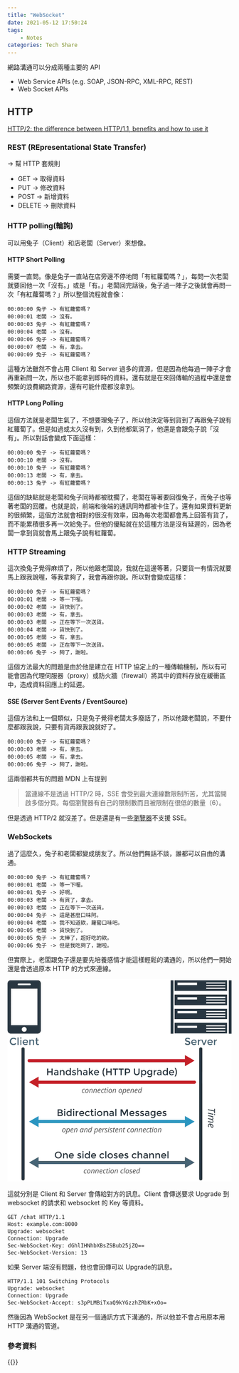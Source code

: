 ```yaml
---
title: "WebSocket"
date: 2021-05-12 17:50:24
tags:
    - Notes
categories: Tech Share
---
```


網路溝通可以分成兩種主要的 API

- Web Service APIs (e.g. SOAP, JSON-RPC, XML-RPC, REST)
- Web Socket APIs

<!--more-->

## HTTP

[HTTP/2: the difference between HTTP/1.1, benefits and how to use it](https://factoryhr.medium.com/http-2-the-difference-between-http-1-1-benefits-and-how-to-use-it-38094fa0e95b)

### REST (REpresentational State Transfer)

→ 幫 HTTP 套規則

- GET → 取得資料
- PUT → 修改資料
- POST → 新增資料
- DELETE → 刪除資料

### HTTP polling(輪詢)

可以用兔子（Client）和店老闆（Server）來想像。

#### HTTP Short Polling

需要一直問。像是兔子一直站在店旁邊不停地問「有紅蘿蔔嗎？」，每問一次老闆就要回他一次「沒有。」或是「有。」老闆回完話後，兔子過一陣子之後就會再問一次「有紅蘿蔔嗎？」所以整個流程就會像：

```
00:00:00 兔子 -> 有紅蘿蔔嗎？
00:00:01 老闆 -> 沒有。
00:00:03 兔子 -> 有紅蘿蔔嗎？
00:00:04 老闆 -> 沒有。
00:00:06 兔子 -> 有紅蘿蔔嗎？
00:00:07 老闆 -> 有，拿去。
00:00:09 兔子 -> 有紅蘿蔔嗎？
```

這種方法雖然不會占用 Client 和 Server 過多的資源，但是因為他每過一陣子才會再重新問一次，所以也不能拿到即時的資料。還有就是在來回傳輸的過程中還是會頻繁的浪費網路資源，還有可能什麼都沒拿到。

#### HTTP Long Polling

這個方法就是老闆生氣了，不想要理兔子了，所以他決定等到貨到了再跟兔子說有紅蘿蔔了。但是如過或太久沒有到，久到他都氣消了，他還是會跟兔子說「沒有」。所以對話會變成下面這樣：

```
00:00:00 兔子 -> 有紅蘿蔔嗎？
00:00:10 老闆 -> 沒有。
00:00:10 兔子 -> 有紅蘿蔔嗎？
00:00:13 老闆 -> 有，拿去。
00:00:13 兔子 -> 有紅蘿蔔嗎？
```

這個的缺點就是老闆和兔子同時都被耽擱了，老闆在等著要回復兔子，而兔子也等著老闆的回覆。也就是說，前端和後端的通訊同時都被卡住了。還有如果資料更新的很頻繁，這個方法就會相對的很沒有效率，因為每次老闆都會馬上回答有貨了，而不能累積很多再一次給兔子。但他的優點就在於這種方法是沒有延遲的，因為老闆一拿到貨就會馬上跟兔子說有紅蘿蔔。

### HTTP Streaming

這次換兔子覺得麻煩了，所以他跟老闆說，我就在這邊等著，只要貨一有情況就要馬上跟我說喔，等我拿夠了，我會再跟你說。所以對會變成這樣：

```
00:00:00 兔子 -> 有紅蘿蔔嗎？
00:00:01 老闆 -> 等一下喔。
00:00:02 老闆 -> 貨快到了。
00:00:03 老闆 -> 有，拿去。
00:00:03 老闆 -> 正在等下一次送貨。
00:00:04 老闆 -> 貨快到了。
00:00:05 老闆 -> 有，拿去。
00:00:05 老闆 -> 正在等下一次送貨。
00:00:06 兔子 -> 夠了，謝啦。
```

這個方法最大的問題是由於他是建立在 HTTP 協定上的一種傳輸機制，所以有可能會因為代理伺服器（proxy）或防火牆（firewall）將其中的資料存放在緩衝區中，造成資料回應上的延遲。

#### SSE (Server Sent Events / EventSource)

這個方法和上一個類似，只是兔子覺得老闆太多廢話了，所以他跟老闆說，不要什麼都跟我說，只要有貨再跟我說就好了。

```
00:00:00 兔子 -> 有紅蘿蔔嗎？
00:00:03 老闆 -> 有，拿去。
00:00:05 老闆 -> 有，拿去。
00:00:06 兔子 -> 夠了，謝啦。
```

這兩個都共有的問題 MDN 上有提到

> 當連線不是透過 HTTP/2 時，SSE 會受到最大連線數限制所苦，尤其當開啟多個分頁。每個瀏覽器有自己的限制數而且被限制在很低的數量（6）。
> 

但是透過 HTTP/2 就沒差了。但是還是有一些[瀏覽器](https://caniuse.com/eventsource)不支援 SSE。

### WebSockets

過了這麼久，兔子和老闆都變成朋友了。所以他們無話不談，誰都可以自由的溝通。

```
00:00:00 兔子 -> 有紅蘿蔔嗎？
00:00:01 老闆 -> 等一下喔。
00:00:01 兔子 -> 好啊。
00:00:03 老闆 -> 有貨了，拿去。
00:00:03 老闆 -> 正在等下一次送貨。
00:00:04 兔子 -> 這是甚麼口味阿。
00:00:04 老闆 -> 我不知道欸，蘿蔔口味吧。
00:00:05 老闆 -> 貨快到了。
00:00:05 兔子 -> 太棒了，超好吃的欸。
00:00:06 兔子 -> 但是我吃夠了，謝啦。
```

但實際上，老闆跟兔子還是要先培養感情才能這樣輕鬆的溝通的，所以他們一開始還是會透過原本 HTTP 的方式來連線。

![](img/Untitled.webp)

這就分別是 Client 和 Server 會傳給對方的訊息。Client 會傳送要求 Upgrade 到 websocket 的請求和 websocket 的 Key 等資料。

```
GET /chat HTTP/1.1
Host: example.com:8000
Upgrade: websocket
Connection: Upgrade
Sec-WebSocket-Key: dGhlIHNhbXBsZSBub25jZQ==
Sec-WebSocket-Version: 13
```

如果 Server 端沒有問題，他也會回傳可以 Upgrade的訊息。

```
HTTP/1.1 101 Switching Protocols
Upgrade: websocket
Connection: Upgrade
Sec-WebSocket-Accept: s3pPLMBiTxaQ9kYGzzhZRbK+xOo=
```

然後因為 WebSocket 是在另一個通訊方式下溝通的，所以他並不會占用原本用 HTTP 溝通的管道。

### 參考資料
{{<youtubeLite id="1BfCnjr_Vjg">}}